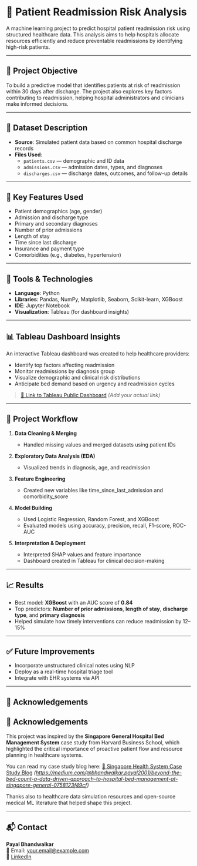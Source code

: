 # 🏥 Patient Readmission Risk Analysis

A machine learning project to predict hospital patient readmission risk using structured healthcare data. This analysis aims to help hospitals allocate resources efficiently and reduce preventable readmissions by identifying high-risk patients.

---

## 📌 Project Objective

To build a predictive model that identifies patients at risk of readmission within 30 days after discharge. The project also explores key factors contributing to readmission, helping hospital administrators and clinicians make informed decisions.

---

## 📁 Dataset Description

- **Source**: Simulated patient data based on common hospital discharge records
- **Files Used**:
  - `patients.csv` — demographic and ID data
  - `admissions.csv` — admission dates, types, and diagnoses
  - `discharges.csv` — discharge dates, outcomes, and follow-up details

---

## 🧠 Key Features Used

- Patient demographics (age, gender)
- Admission and discharge type
- Primary and secondary diagnoses
- Number of prior admissions
- Length of stay
- Time since last discharge
- Insurance and payment type
- Comorbidities (e.g., diabetes, hypertension)

---

## 🔧 Tools & Technologies

- **Language**: Python
- **Libraries**: Pandas, NumPy, Matplotlib, Seaborn, Scikit-learn, XGBoost
- **IDE**: Jupyter Notebook
- **Visualization**: Tableau (for dashboard insights)

---

## 📊 Tableau Dashboard Insights

An interactive Tableau dashboard was created to help healthcare providers:
- Identify top factors affecting readmission
- Monitor readmissions by diagnosis group
- Visualize demographic and clinical risk distributions
- Anticipate bed demand based on urgency and readmission cycles

> [🔗 Link to Tableau Public Dashboard](#) *(Add your actual link)*

---

## 🚀 Project Workflow

1. **Data Cleaning & Merging**  
   - Handled missing values and merged datasets using patient IDs

2. **Exploratory Data Analysis (EDA)**  
   - Visualized trends in diagnosis, age, and readmission

3. **Feature Engineering**  
   - Created new variables like time_since_last_admission and comorbidity_score

4. **Model Building**  
   - Used Logistic Regression, Random Forest, and XGBoost
   - Evaluated models using accuracy, precision, recall, F1-score, ROC-AUC

5. **Interpretation & Deployment**  
   - Interpreted SHAP values and feature importance
   - Dashboard created in Tableau for clinical decision-making

---

## 📈 Results

- Best model: **XGBoost** with an AUC score of **0.84**
- Top predictors: **Number of prior admissions**, **length of stay**, **discharge type**, and **primary diagnosis**
- Helped simulate how timely interventions can reduce readmission by 12–15%

---

## ✅ Future Improvements

- Incorporate unstructured clinical notes using NLP
- Deploy as a real-time hospital triage tool
- Integrate with EHR systems via API

---

## 🤝 Acknowledgements

## 🤝 Acknowledgements

This project was inspired by the **Singapore General Hospital Bed Management System** case study from Harvard Business School, which highlighted the critical importance of proactive patient flow and resource planning in healthcare systems.

You can read my case study blog here: [📖 Singapore Health System Case Study Blog](#) *(https://medium.com/@bhandwalkar.payal2001/beyond-the-bed-count-a-data-driven-approach-to-hospital-bed-management-at-singapore-general-0758123f49cf)*

Thanks also to healthcare data simulation resources and open-source medical ML literature that helped shape this project.


---

## 📬 Contact

**Payal Bhandwalkar**  
📧 Email: your.email@example.com  
🔗 [LinkedIn](https://www.linkedin.com/in/your-profile)  

